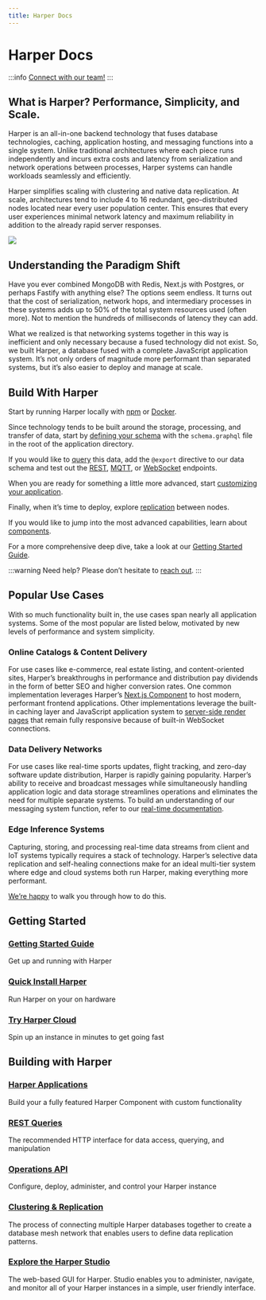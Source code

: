 ```yaml
---
title: Harper Docs
---
```


# Harper Docs

:::info
[Connect with our team!](https://www.harpersystems.dev/contact)
:::

## What is Harper? Performance, Simplicity, and Scale.

Harper is an all-in-one backend technology that fuses database technologies, caching, application hosting, and messaging functions into a single system. Unlike traditional architectures where each piece runs independently and incurs extra costs and latency from serialization and network operations between processes, Harper systems can handle workloads seamlessly and efficiently.

Harper simplifies scaling with clustering and native data replication. At scale, architectures tend to include 4 to 16 redundant, geo-distributed nodes located near every user population center. This ensures that every user experiences minimal network latency and maximum reliability in addition to the already rapid server responses.

![](/img/v4.4/harperstack.jpg)

## Understanding the Paradigm Shift

Have you ever combined MongoDB with Redis, Next.js with Postgres, or perhaps Fastify with anything else? The options seem endless. It turns out that the cost of serialization, network hops, and intermediary processes in these systems adds up to 50% of the total system resources used (often more). Not to mention the hundreds of milliseconds of latency they can add.

What we realized is that networking systems together in this way is inefficient and only necessary because a fused technology did not exist. So, we built Harper, a database fused with a complete JavaScript application system. It’s not only orders of magnitude more performant than separated systems, but it’s also easier to deploy and manage at scale.

## Build With Harper

Start by running Harper locally with [npm](https:/www.npmjs.com/package/harperdb) or [Docker](https:/hub.docker.com/r/harperdb/harperdb).

Since technology tends to be built around the storage, processing, and transfer of data, start by [defining your schema](./developers/applications/#creating-our-first-table) with the `schema.graphql` file in the root of the application directory.

If you would like to [query](./developers/applications/#adding-an-endpoint) this data, add the `@export` directive to our data schema and test out the [REST](./developers/rest), [MQTT](./developers/real-time#mqtt), or [WebSocket](./developers/real-time#websockets) endpoints.

When you are ready for something a little more advanced, start [customizing your application](./developers/applications/#custom-functionality-with-javascript).

Finally, when it’s time to deploy, explore [replication](./developers/replication/) between nodes.

If you would like to jump into the most advanced capabilities, learn about [components](./developers/components/).

For a more comprehensive deep dive, take a look at our [Getting Started Guide](./getting-started).

:::warning
Need help? Please don’t hesitate to [reach out](https://www.harpersystems.dev/contact).
:::

## Popular Use Cases

With so much functionality built in, the use cases span nearly all application systems. Some of the most popular are listed below, motivated by new levels of performance and system simplicity.

### Online Catalogs & Content Delivery

For use cases like e-commerce, real estate listing, and content-oriented sites, Harper’s breakthroughs in performance and distribution pay dividends in the form of better SEO and higher conversion rates. One common implementation leverages Harper’s [Next.js Component](https:/github.com/HarperDB/nextjs) to host modern, performant frontend applications. Other implementations leverage the built-in caching layer and JavaScript application system to [server-side render pages](https://www.harpersystems.dev/development/tutorials/server-side-rendering-with-multi-tier-cache) that remain fully responsive because of built-in WebSocket connections.

### Data Delivery Networks

For use cases like real-time sports updates, flight tracking, and zero-day software update distribution, Harper is rapidly gaining popularity. Harper’s ability to receive and broadcast messages while simultaneously handling application logic and data storage streamlines operations and eliminates the need for multiple separate systems. To build an understanding of our messaging system function, refer to our [real-time documentation](./developers/real-time).

### Edge Inference Systems

Capturing, storing, and processing real-time data streams from client and IoT systems typically requires a stack of technology. Harper’s selective data replication and self-healing connections make for an ideal multi-tier system where edge and cloud systems both run Harper, making everything more performant.

[We’re happy](https://www.harpersystems.dev/contact) to walk you through how to do this.

## Getting Started

<div style={{display: 'grid', gridTemplateColumns: 'repeat(auto-fit, minmax(250px, 1fr))', gap: '1rem', margin: '2rem 0'}}>
  <div style={{border: '1px solid #e0e0e0', borderRadius: '8px', padding: '1.5rem', transition: 'box-shadow 0.2s'}}>
    <h3 style={{marginTop: '0'}}>
      <a href="getting-started" style={{textDecoration: 'none', color: 'inherit'}}>
        Getting Started Guide
      </a>
    </h3>
    <p style={{marginBottom: '0', color: '#666'}}>
      Get up and running with Harper
    </p>
  </div>
  <div style={{border: '1px solid #e0e0e0', borderRadius: '8px', padding: '1.5rem', transition: 'box-shadow 0.2s'}}>
    <h3 style={{marginTop: '0'}}>
      <a href="deployments/install-harper/" style={{textDecoration: 'none', color: 'inherit'}}>
        Quick Install Harper
      </a>
    </h3>
    <p style={{marginBottom: '0', color: '#666'}}>
      Run Harper on your on hardware
    </p>
  </div>
  <div style={{border: '1px solid #e0e0e0', borderRadius: '8px', padding: '1.5rem', transition: 'box-shadow 0.2s'}}>
    <h3 style={{marginTop: '0'}}>
      <a href="deployments/harper-cloud/" style={{textDecoration: 'none', color: 'inherit'}}>
        Try Harper Cloud
      </a>
    </h3>
    <p style={{marginBottom: '0', color: '#666'}}>
      Spin up an instance in minutes to get going fast
    </p>
  </div>
</div>

## Building with Harper

<div style={{display: 'grid', gridTemplateColumns: 'repeat(auto-fit, minmax(250px, 1fr))', gap: '1rem', margin: '2rem 0'}}>
  <div style={{border: '1px solid #e0e0e0', borderRadius: '8px', padding: '1.5rem', transition: 'box-shadow 0.2s'}}>
    <h3 style={{marginTop: '0'}}>
      <a href="developers/applications/" style={{textDecoration: 'none', color: 'inherit'}}>
        Harper Applications
      </a>
    </h3>
    <p style={{marginBottom: '0', color: '#666'}}>
      Build your a fully featured Harper Component with custom functionality
    </p>
  </div>
  <div style={{border: '1px solid #e0e0e0', borderRadius: '8px', padding: '1.5rem', transition: 'box-shadow 0.2s'}}>
    <h3 style={{marginTop: '0'}}>
      <a href="developers/rest" style={{textDecoration: 'none', color: 'inherit'}}>
        REST Queries
      </a>
    </h3>
    <p style={{marginBottom: '0', color: '#666'}}>
      The recommended HTTP interface for data access, querying, and manipulation
    </p>
  </div>
  <div style={{border: '1px solid #e0e0e0', borderRadius: '8px', padding: '1.5rem', transition: 'box-shadow 0.2s'}}>
    <h3 style={{marginTop: '0'}}>
      <a href="developers/operations-api/" style={{textDecoration: 'none', color: 'inherit'}}>
        Operations API
      </a>
    </h3>
    <p style={{marginBottom: '0', color: '#666'}}>
      Configure, deploy, administer, and control your Harper instance
    </p>
  </div>
</div>

<div style={{display: 'grid', gridTemplateColumns: 'repeat(auto-fit, minmax(250px, 1fr))', gap: '1rem', margin: '2rem 0'}}>
  <div style={{border: '1px solid #e0e0e0', borderRadius: '8px', padding: '1.5rem', transition: 'box-shadow 0.2s'}}>
    <h3 style={{marginTop: '0'}}>
      <a href="developers/replication/" style={{textDecoration: 'none', color: 'inherit'}}>
        Clustering &#x26; Replication
      </a>
    </h3>
    <p style={{marginBottom: '0', color: '#666'}}>
      The process of connecting multiple Harper databases together to create a database mesh network that enables users to define data replication patterns.
    </p>
  </div>
  <div style={{border: '1px solid #e0e0e0', borderRadius: '8px', padding: '1.5rem', transition: 'box-shadow 0.2s'}}>
    <h3 style={{marginTop: '0'}}>
      <a href="administration/harper-studio/" style={{textDecoration: 'none', color: 'inherit'}}>
        Explore the Harper Studio
      </a>
    </h3>
    <p style={{marginBottom: '0', color: '#666'}}>
      The web-based GUI for Harper. Studio enables you to administer, navigate, and monitor all of your Harper instances in a simple, user friendly interface.
    </p>
  </div>
</div>
